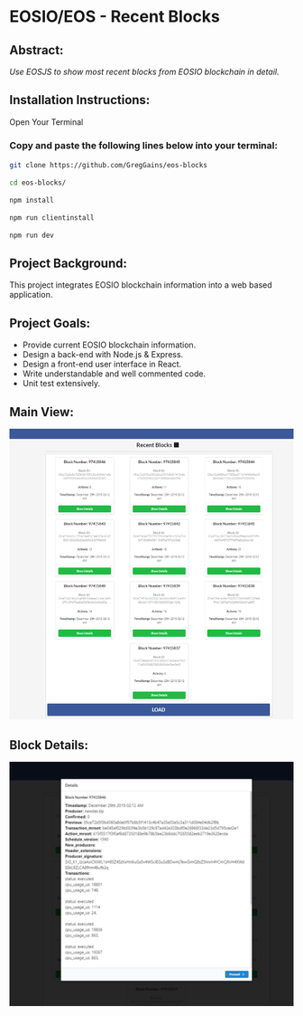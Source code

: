 # EOSIO/EOS - Recent Blocks

## **Abstract:**

_Use EOSJS to show most recent blocks from EOSIO blockchain in detail._

## **Installation Instructions:**

Open Your Terminal

### Copy and paste the following lines below into your terminal:

```bash
git clone https://github.com/GregGains/eos-blocks
```

```bash
cd eos-blocks/
```

```bash
npm install
```

```bash
npm run clientinstall
```

```bash
npm run dev
```

## **Project Background:**

This project integrates EOSIO blockchain information into a web based application.

## **Project Goals:**

- Provide current EOSIO blockchain information.
- Design a back-end with Node.js & Express.
- Design a front-end user interface in React.
- Write understandable and well commented code.
- Unit test extensively.

## **Main View:**

![HomePage](client/src/img/Blocks.png)

## **Block Details:**

![Details](client/src/img/BlockDetails.png)
